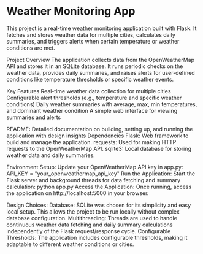 # Weather Monitoring App
This project is a real-time weather monitoring application built with Flask. It fetches and stores weather data for multiple cities, calculates daily summaries, and triggers alerts when certain temperature or weather conditions are met.

Project Overview The application collects data from the OpenWeatherMap API and stores it in an SQLite database. It runs periodic checks on the weather data, provides daily summaries, and raises alerts for user-defined conditions like temperature thresholds or specific weather events.

Key Features Real-time weather data collection for multiple cities Configurable alert thresholds (e.g., temperature and specific weather conditions) Daily weather summaries with average, max, min temperatures, and dominant weather condition A simple web interface for viewing summaries and alerts

README: Detailed documentation on building, setting up, and running the application with design insights Dependencies Flask: Web framework to build and manage the application. requests: Used for making HTTP requests to the OpenWeatherMap API. sqlite3: Local database for storing weather data and daily summaries.

Environment Setup: Update your OpenWeatherMap API key in app.py: API_KEY = "your_openweathermap_api_key" Run the Application: Start the Flask server and background threads for data fetching and summary calculation: python app.py Access the Application: Once running, access the application on http://localhost:5000 in your browser.

Design Choices: Database: SQLite was chosen for its simplicity and easy local setup. This allows the project to be run locally without complex database configuration. Multithreading: Threads are used to handle continuous weather data fetching and daily summary calculations independently of the Flask request/response cycle. Configurable Thresholds: The application includes configurable thresholds, making it adaptable to different weather conditions or cities.
